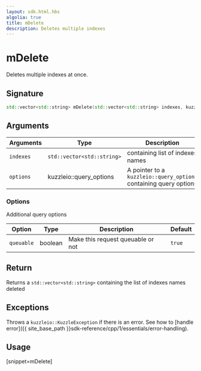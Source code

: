 ```yaml
---
layout: sdk.html.hbs
algolia: true
title: mDelete
description: Deletes multiple indexes
---
```



# mDelete

Deletes multiple indexes at once.

## Signature

```cpp
std::vector<std::string> mDelete(std::vector<std::string> indexes, kuzzleio::query_options *options = null)
```

## Arguments

| Arguments | Type                       | Description                                             | Required |
| --------- | -------------------------- | ------------------------------------------------------- | -------- |
| `indexes` | `std::vector<std::string>` | containing list of indexes names                        | yes      |
| `options` | kuzzleio::query_options              | A pointer to a `kuzzleio::query_options` containing query options | no       |

### **Options**

Additional query options

| Option     | Type    | Description                       | Default |
| ---------- | ------- | --------------------------------- | ------- |
| `queuable` | boolean | Make this request queuable or not | `true`  |

## Return

Returns a `std::vector<std::string>` containing the list of indexes names deleted

## Exceptions

Throws a `kuzzleio::KuzzleException` if there is an error. See how to [handle error]({{ site_base_path }}sdk-reference/cpp/1/essentials/error-handling).

## Usage

[snippet=mDelete]
